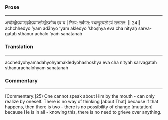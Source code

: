 ### Prose 
 --- 
अच्छेद्योऽयमदाह्योऽयमक्लेद्योऽशोष्य एव च |
नित्य: सर्वगत: स्थाणुरचलोऽयं सनातन: || 24||
achchhedyo ’yam adāhyo ’yam akledyo ’śhoṣhya eva cha
nityaḥ sarva-gataḥ sthāṇur achalo ’yaṁ sanātanaḥ

### Translation 
 --- 
acchedyohyamadahyohyamakledyohashoshya eva cha nityah sarvagatah sthanurachalohyam sanatanah

### Commentary 
 --- 
[Commentary:]25) One cannot speak about Him by the mouth - can only realize by oneself. There is no way of thinking [about That] because if that happens, then there is two - there is no possibility of change [mutation] because He is in all - knowing this, there is no need to grieve over anything.